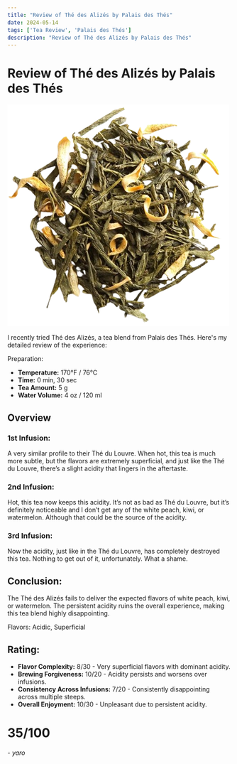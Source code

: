 ```yaml
---
title: "Review of Thé des Alizés by Palais des Thés"
date: 2024-05-14
tags: ['Tea Review', 'Palais des Thés']
description: "Review of Thé des Alizés by Palais des Thés"
---
```


# Review of Thé des Alizés by Palais des Thés

![](862-42161-k6kurnbkdj-removebg-preview.png)

I recently tried Thé des Alizés, a tea blend from Palais des Thés. Here's my detailed review of the experience:

Preparation:

- **Temperature:** 170°F / 76°C
- **Time:** 0 min, 30 sec
- **Tea Amount:** 5 g
- **Water Volume:** 4 oz / 120 ml

## Overview

### 1st Infusion:

A very similar profile to their Thé du Louvre. When hot, this tea is much more subtle, but the flavors are extremely superficial, and just like the Thé du Louvre, there’s a slight acidity that lingers in the aftertaste.

### 2nd Infusion:

Hot, this tea now keeps this acidity. It’s not as bad as Thé du Louvre, but it’s definitely noticeable and I don’t get any of the white peach, kiwi, or watermelon. Although that could be the source of the acidity.

### 3rd Infusion:

Now the acidity, just like in the Thé du Louvre, has completely destroyed this tea. Nothing to get out of it, unfortunately. What a shame.

## Conclusion:

The Thé des Alizés fails to deliver the expected flavors of white peach, kiwi, or watermelon. The persistent acidity ruins the overall experience, making this tea blend highly disappointing.

Flavors: Acidic, Superficial

## Rating:

- **Flavor Complexity:** 8/30 - Very superficial flavors with dominant acidity.
- **Brewing Forgiveness:** 10/20 - Acidity persists and worsens over infusions.
- **Consistency Across Infusions:** 7/20 - Consistently disappointing across multiple steeps.
- **Overall Enjoyment:** 10/30 - Unpleasant due to persistent acidity.

# 35/100

*- yaro*

